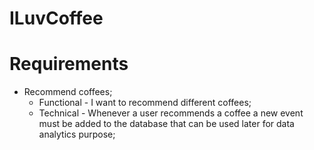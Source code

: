 # ILuvCoffee

# Requirements

- Recommend coffees;
  - Functional - I want to recommend different coffees;
  - Technical - Whenever a user recommends a coffee a new event must be added to the database that can be used later for data analytics purpose;
